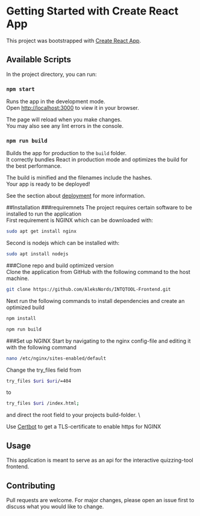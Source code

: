 # Getting Started with Create React App

This project was bootstrapped with [Create React App](https://github.com/facebook/create-react-app).

## Available Scripts

In the project directory, you can run:

### `npm start`

Runs the app in the development mode.\
Open [http://localhost:3000](http://localhost:3000) to view it in your browser.

The page will reload when you make changes.\
You may also see any lint errors in the console.


### `npm run build`

Builds the app for production to the `build` folder.\
It correctly bundles React in production mode and optimizes the build for the best performance.

The build is minified and the filenames include the hashes.\
Your app is ready to be deployed!

See the section about [deployment](https://facebook.github.io/create-react-app/docs/deployment) for more information.


##Installation
###requiremnets
The project requires certain software to be installed to run the application\
First requirement is NGINX which can be downloaded with:
```bash
sudo apt get install nginx
```
Second is nodejs which can be installed with:
```bash
sudo apt install nodejs
```

###Clone repo and build optimized version
\
Clone the application from GitHub with the following command to the host machine.
```bash
git clone https://github.com/AleksNords/INTQTOOL-Frontend.git
```
Next run the following commands to install dependencies and create an optimized build
```bash
npm install

npm run build
```

###Set up NGINX
Start by navigating to the nginx config-file and editing it with the following command
```bash
nano /etc/nginx/sites-enabled/default
```
Change the try_files field from
```bash
try_files $uri $uri/=404
```
to
```bash
try_files $uri /index.html;
```
and direct the root field to your projects build-folder. \

Use [Certbot](https://certbot.eff.org/) to get a TLS-certificate to enable https for NGINX

## Usage
This application is meant to serve as an api for the interactive quizzing-tool frontend.

## Contributing
Pull requests are welcome. For major changes, please open an issue first to discuss what you would like to change.
